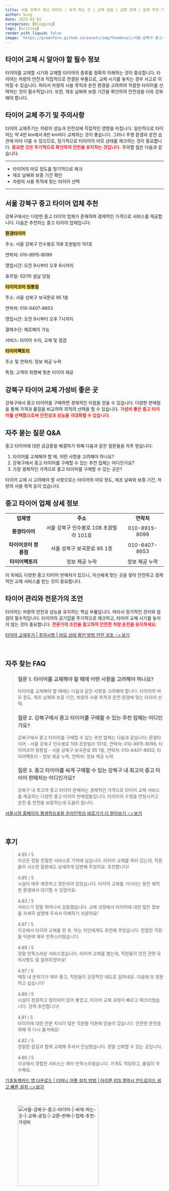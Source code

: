 ```yaml
---
title: 서울 강북구 중고 타이어 | 싸게 파는 곳 | 교체 공임 | 교환 판매 | 업체 추천 가성비
author: bing
date: 2025-02-02
categories: [Blogging]
tags: [writing]
render_with_liquid: false
image: 'https://greenforu.github.io/assets/img/thumbnail/서울-강북구-중고-타이어-|-싸게-파는-곳-|-교체-공임-|-교환-판매-|-업체-추천-가성비.webp'
---
```



<h2 id='타이어_교체_정보'>타이어 교체 시 알아야 할 필수 정보</h2>

<p>타이어를 교체할 시기와 교체할 타이어의 종류를 정확히 이해하는 것이 중요합니다. 타이어는 차량의 안전과 직접적으로 연결된 부품으로, 교체 시기를 놓치는 경우 사고로 이어질 수 있습니다. 따라서 차량의 사용 목적과 운전 환경을 고려하여 적절한 타이어를 선택하는 것이 필수적입니다. 또한, 제조 날짜와 보증 기간을 확인하여 안전성을 더욱 강화해야 합니다.</p>

<h2 id='타이어_교체주기_및_주의사항'>타이어 교체 주기 및 주의사항</h2>

<p>타이어 교체주기는 차량의 성능과 안전성에 직접적인 영향을 미칩니다. 일반적으로 타이어는 약 4만 km에서 8만 km마다 교체하는 것이 좋습니다. 그러나 주행 환경과 운전 습관에 따라 다를 수 있으므로, 정기적으로 타이어의 마모 상태를 체크하는 것이 중요합니다. <b><span style="color: #ee2323;">중요한 것은 주기적으로 확인하여 안전을 유지하는 것입니다.</span></b> 주의할 점은 다음과 같습니다:</p>

<hr />

<ul>
    <li>타이어의 마모 정도를 정기적으로 체크</li>
    <li>제조 날짜와 보증 기간 확인</li>
    <li>차량의 사용 목적에 맞는 타이어 선택</li>
</ul>

<hr />

<h2 id='강북구_중고_타이어_업체_추천'>서울 강북구 중고 타이어 업체 추천</h2>

<p>강북구에서는 다양한 중고 타이어 업체가 존재하여 경제적인 가격으로 서비스를 제공합니다. 다음은 추천하는 중고 타이어 업체입니다:</p>

<p><b><span style="background-color: #ffe066;">환경타이어</span></b></p>

<p>주소: 서울 강북구 인수봉로 108 초원빌라 101호</p>

<p>연락처: 010-8915-8099</p>

<p>영업시간: 오전 9시부터 오후 8시까지</p>

<p>휴무일: 02/10 설날 당일</p>

<p><b><span style="background-color: #ffe066;">타이어코어 정릉점</span></b></p>

<p>주소: 서울 성북구 보국문로 95 1층</p>

<p>연락처: 010-6407-8653</p>

<p>영업시간: 오전 9시부터 오후 7시까지</p>

<p>결제수단: 제로페이 가능</p>

<p>서비스: 타이어 수리, 교체 및 점검</p>

<p><b><span style="background-color: #ffe066;">타이어팩토리</span></b></p>

<p>주소 및 연락처: 정보 제공 누락</p>

<p>특징: 고객의 취향에 맞춘 타이어 제공</p>

<h2 id='가성비_좋은_타이어_교체_업체'>강북구 타이어 교체 가성비 좋은 곳</h2>

<p>강북구에서 중고 타이어를 구매하면 경제적인 이점을 얻을 수 있습니다. 다양한 판매점을 통해 가격과 품질을 비교하여 최적의 선택을 할 수 있습니다. <b><span style="color: #ee2323;">가성비 좋은 중고 타이어를 선택함으로써 안전성과 성능을 극대화할 수 있습니다.</span></b></p>

<h2 id='중고_타이어_구매_관련_질문'>자주 묻는 질문 Q&A</h2>

<p>중고 타이어에 대한 궁금증을 해결하기 위해 다음과 같은 질문들을 자주 받습니다:</p>

<ol>
    <li>타이어를 교체해야 할 때, 어떤 사항을 고려해야 하나요?</li>
    <li>강북구에서 중고 타이어를 구매할 수 있는 추천 업체는 어디인가요?</li>
    <li>가장 경제적인 가격으로 중고 타이어를 구매할 수 있는 곳은?</li>
</ol>

<p>타이어 교체 시 고려해야 할 사항으로는 타이어의 마모 정도, 제조 날짜와 보증 기간, 차량의 사용 목적 등이 있습니다.</p>

<h2 id='중고_타이어_업체_상세정보'>중고 타이어 업체 상세 정보</h2>

<table>
    <tr>
        <td style="text-align: center; height: 17px;"><b>업체명</b></td>
        <td style="text-align: center; height: 17px;"><b>주소</b></td>
        <td style="text-align: center; height: 17px;"><b>연락처</b></td>
    </tr>
    <tr>
        <td style="text-align: center; height: 17px;"><b>환경타이어</b></td>
        <td style="text-align: center; height: 17px;">서울 강북구 인수봉로 108 초원빌라 101호</td>
        <td style="text-align: center; height: 17px;">010-8915-8099</td>
    </tr>
    <tr>
        <td style="text-align: center; height: 17px;"><b>타이어코어 정릉점</b></td>
        <td style="text-align: center; height: 17px;">서울 성북구 보국문로 95 1층</td>
        <td style="text-align: center; height: 17px;">010-6407-8653</td>
    </tr>
    <tr>
        <td style="text-align: center; height: 17px;"><b>타이어팩토리</b></td>
        <td style="text-align: center; height: 17px;">정보 제공 누락</td>
        <td style="text-align: center; height: 17px;">정보 제공 누락</td>
    </tr>
</table>

<p>이 외에도 다양한 중고 타이어 판매처가 있으니, 자신에게 맞는 곳을 찾아 안전하고 경제적인 교체 서비스를 받는 것이 중요합니다.</p>

<h2 id='전문가의_조언'>타이어 관리와 전문가의 조언</h2>

<p>타이어는 차량의 안전과 성능을 유지하는 핵심 부품입니다. 따라서 정기적인 관리와 점검이 필수적입니다. 타이어의 공기압을 주기적으로 체크하고, 타이어 교체 시기를 놓치지 않는 것이 중요합니다. <b><span style="color: #ee2323;">전문가의 조언을 참고하여 안전한 차량 운전을 유지하세요.</span></b></p>


<p><a class="click-button" title="타이어 교체주기 | 주의사항 | 마모 상태 확인 방법 안전 강조" href="https://greenforu.github.io/posts/%ED%83%80%EC%9D%B4%EC%96%B4-%EA%B5%90%EC%B2%B4%EC%A3%BC%EA%B8%B0-%EC%A3%BC%EC%9D%98%EC%82%AC%ED%95%AD-%EB%A7%88%EB%AA%A8-%EC%83%81%ED%83%9C-%ED%99%95%EC%9D%B8-%EB%B0%A9%EB%B2%95-%EC%95%88%EC%A0%84-%EA%B0%95%EC%A1%B0/" rel="dofollow">타이어 교체주기 | 주의사항 | 마모 상태 확인 방법 안전 강조 👈 보기</a></p><br>
<h2 id='자주_찾는_FAQ'>자주 찾는 FAQ</h2>
<div itemscope="" itemtype="https://schema.org/FAQPage"> 
<blockquote> 
<div itemscope="" itemprop="mainEntity" itemtype="https://schema.org/Question"> 
<h3 itemprop="name">질문 1. 타이어를 교체해야 할 때에 어떤 사항을 고려해야 하나요?</h3> 
<div itemscope="" itemprop="acceptedAnswer" itemtype="https://schema.org/Answer"> 
<span itemprop="text"> 
<p>타이어를 교체해야 할 때에는 다음과 같은 사항을 고려해야 합니다: 타이어의 마모 정도, 제조 날짜와 보증 기간, 차량의 사용 목적과 운전 환경에 맞는 타이어 선택.</p> 
</span> 
</div> 
</div> 
<div itemscope="" itemprop="mainEntity" itemtype="https://schema.org/Question"> 
<h3 itemprop="name">질문 2. 강북구에서 중고 타이어를 구매할 수 있는 추천 업체는 어디인가요?</h3> 
<div itemscope="" itemprop="acceptedAnswer" itemtype="https://schema.org/Answer"> 
<span itemprop="text"> 
<p>강북구에서 중고 타이어를 구매할 수 있는 추천 업체는 다음과 같습니다: 환경타이어 - 서울 강북구 인수봉로 108 초원빌라 101호, 연락처: 010-8915-8099, 타이어코어 정릉점 - 서울 성북구 보국문로 95 1층, 연락처: 010-6407-8653, 타이어팩토리 - 정보 제공 누락, 연락처: 정보 제공 누락.</p> 
</span> 
</div> 
</div> 
<div itemscope="" itemprop="mainEntity" itemtype="https://schema.org/Question"> 
<h3 itemprop="name">질문 3. 중고 타이어를 싸게 구매할 수 있는 강북구 내 최고의 중고 타이어 판매처는 어디인가요?</h3> 
<div itemscope="" itemprop="acceptedAnswer" itemtype="https://schema.org/Answer"> 
<span itemprop="text"> 
<p>강북구 내 최고의 중고 타이어 판매처는 경제적인 가격으로 타이어 교체 서비스를 제공하는 다양한 중고 타이어 판매점들입니다. 타이어의 수명을 연장시키고 운전 중 안전을 보장하는데 도움이 됩니다.</p> 
</span> 
</div> 
</div> 
</blockquote> 
</div>
<p><a class="click-button" title="서울시청 홈페이지 평생학습포털 온라인학습 바로가기 더 알아보기" href="https://greenforu.github.io/posts/%EC%84%9C%EC%9A%B8%EC%8B%9C%EC%B2%AD-%ED%99%88%ED%8E%98%EC%9D%B4%EC%A7%80-%ED%8F%89%EC%83%9D%ED%95%99%EC%8A%B5%ED%8F%AC%ED%84%B8-%EC%98%A8%EB%9D%BC%EC%9D%B8%ED%95%99%EC%8A%B5-%EB%B0%94%EB%A1%9C%EA%B0%80%EA%B8%B0-%EB%8D%94-%EC%95%8C%EC%95%84%EB%B3%B4%EA%B8%B0/" rel="dofollow">서울시청 홈페이지 평생학습포털 온라인학습 바로가기 더 알아보기 👈 보기</a></p><br>
<h2 id='후기'>후기</h2>
<div itemscope itemtype="https://schema.org/Product">
  <blockquote>
  <div itemprop="review" itemscope itemtype="https://schema.org/Review">
      <div itemprop="reviewRating" itemscope itemtype="https://schema.org/Rating"> <span itemprop="ratingValue">4.95</span> / <span itemprop="bestRating">5</span> </div>
      <span itemprop="reviewBody">이곳은 정말 친절한 서비스로 기억에 남습니다. 타이어 교체를 하러 갔는데, 직원들이 사소한 질문에도 상세하게 답변해 주었어요. 추천합니다!</span>
  </div>
  <br>
  <div itemprop="review" itemscope itemtype="https://schema.org/Review">
      <div itemprop="reviewRating" itemscope itemtype="https://schema.org/Rating"> <span itemprop="ratingValue">4.95</span> / <span itemprop="bestRating">5</span> </div>
      <span itemprop="reviewBody">시설이 매우 깨끗하고 정돈되어 있었습니다. 타이어 교체를 기다리는 동안 쾌적한 환경에서 대기할 수 있었어요.</span>
  </div>
  <br>
  <div itemprop="review" itemscope itemtype="https://schema.org/Review">
      <div itemprop="reviewRating" itemscope itemtype="https://schema.org/Rating"> <span itemprop="ratingValue">4.83</span> / <span itemprop="bestRating">5</span> </div>
      <span itemprop="reviewBody">서비스가 정말 뛰어나서 감동했습니다. 교체 과정에서 타이어에 대한 많은 정보를 자세히 설명해 주셔서 이해하기 쉬웠어요!</span>
  </div>
  <br>
  <div itemprop="review" itemscope itemtype="https://schema.org/Review">
      <div itemprop="reviewRating" itemscope itemtype="https://schema.org/Rating"> <span itemprop="ratingValue">4.97</span> / <span itemprop="bestRating">5</span> </div>
      <span itemprop="reviewBody">이곳에서 타이어 교체를 한 후, 아는 지인에게도 추천해 주었습니다. 친절한 직원들 덕분에 매우 만족스러웠습니다.</span>
  </div>
  <br>
  <div itemprop="review" itemscope itemtype="https://schema.org/Review">
      <div itemprop="reviewRating" itemscope itemtype="https://schema.org/Rating"> <span itemprop="ratingValue">4.89</span> / <span itemprop="bestRating">5</span> </div>
      <span itemprop="reviewBody">정말 만족스러운 서비스였습니다. 타이어 교체를 했는데, 직원들이 안전 관련 유의사항도 잘 알려주었어요!</span>
  </div>
  <br>
  <div itemprop="review" itemscope itemtype="https://schema.org/Review">
      <div itemprop="reviewRating" itemscope itemtype="https://schema.org/Rating"> <span itemprop="ratingValue">4.97</span> / <span itemprop="bestRating">5</span> </div>
      <span itemprop="reviewBody">매장 내 분위기가 매우 좋고, 직원들이 긍정적인 태도로 일하네요. 다음에 또 방문하고 싶습니다!</span>
  </div>
  <br>
  <div itemprop="review" itemscope itemtype="https://schema.org/Review">
      <div itemprop="reviewRating" itemscope itemtype="https://schema.org/Rating"> <span itemprop="ratingValue">4.89</span> / <span itemprop="bestRating">5</span> </div>
      <span itemprop="reviewBody">시설이 청결하고 정리되어 있어 좋았고, 타이어 교체 과정이 빠르고 매끄러웠습니다. 강력 추천합니다!</span>
  </div>
  <br>
  <div itemprop="review" itemscope itemtype="https://schema.org/Review">
      <div itemprop="reviewRating" itemscope itemtype="https://schema.org/Rating"> <span itemprop="ratingValue">4.81</span> / <span itemprop="bestRating">5</span> </div>
      <span itemprop="reviewBody">타이어에 대한 전문 지식이 많은 직원들 덕분에 믿음이 갔습니다. 안전한 운전을 위해 꼭 다시 올거에요!</span>
  </div>
  <br>
  <div itemprop="review" itemscope itemtype="https://schema.org/Review">
      <div itemprop="reviewRating" itemscope itemtype="https://schema.org/Rating"> <span itemprop="ratingValue">4.82</span> / <span itemprop="bestRating">5</span> </div>
      <span itemprop="reviewBody">정밀한 점검과 함께 교체해 주셔서 안심했습니다. 정말 신뢰할 수 있는 곳입니다.</span>
  </div>
  <br>
  <div itemprop="review" itemscope itemtype="https://schema.org/Review">
      <div itemprop="reviewRating" itemscope itemtype="https://schema.org/Rating"> <span itemprop="ratingValue">4.86</span> / <span itemprop="bestRating">5</span> </div>
      <span itemprop="reviewBody">이곳에서 경험한 서비스는 매우 만족스러웠습니다. 가격도 적당하고, 품질이 우수해요.</span>
  </div>
  </blockquote>
</div>
<p><a class="click-button" title="기후동행카드 앱 다운로드 | 티머니 어플 설치 방법 | 아이폰 IOS 갤럭시 안드로이드 쉽고 빠른 설치" href="https://greenforu.github.io/posts/%EA%B8%B0%ED%9B%84%EB%8F%99%ED%96%89%EC%B9%B4%EB%93%9C-%EC%95%B1-%EB%8B%A4%EC%9A%B4%EB%A1%9C%EB%93%9C-%ED%8B%B0%EB%A8%B8%EB%8B%88-%EC%96%B4%ED%94%8C-%EC%84%A4%EC%B9%98-%EB%B0%A9%EB%B2%95-%EC%95%84%EC%9D%B4%ED%8F%B0-IOS-%EA%B0%A4%EB%9F%AD%EC%8B%9C-%EC%95%88%EB%93%9C%EB%A1%9C%EC%9D%B4%EB%93%9C-%EC%89%BD%EA%B3%A0-%EB%B9%A0%EB%A5%B8-%EC%84%A4%EC%B9%98/" rel="dofollow">기후동행카드 앱 다운로드 | 티머니 어플 설치 방법 | 아이폰 IOS 갤럭시 안드로이드 쉽고 빠른 설치 👈 보기</a></p><br>
<figure class="image"><img src="https://greenforu.github.io/assets/img/thumbnail/서울-강북구-중고-타이어-|-싸게-파는-곳-|-교체-공임-|-교환-판매-|-업체-추천-가성비.webp" alt="서울-강북구-중고-타이어-|-싸게-파는-곳-|-교체-공임-|-교환-판매-|-업체-추천-가성비" width="256" height="256"></figure>